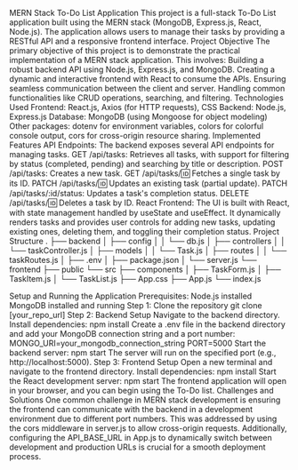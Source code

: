 MERN Stack To-Do List Application
This project is a full-stack To-Do List application built using the MERN stack (MongoDB, Express.js, React, Node.js). The application allows users to manage their tasks by providing a RESTful API and a responsive frontend interface.
Project Objective
The primary objective of this project is to demonstrate the practical implementation of a MERN stack application. This involves:
Building a robust backend API using Node.js, Express.js, and MongoDB.
Creating a dynamic and interactive frontend with React to consume the APIs.
Ensuring seamless communication between the client and server.
Handling common functionalities like CRUD operations, searching, and filtering.
Technologies Used
Frontend: React.js, Axios (for HTTP requests), CSS
Backend: Node.js, Express.js
Database: MongoDB (using Mongoose for object modeling)
Other packages: dotenv for environment variables, colors for colorful console output, cors for cross-origin resource sharing.
Implemented Features
API Endpoints: The backend exposes several API endpoints for managing tasks.
GET /api/tasks: Retrieves all tasks, with support for filtering by status (completed, pending) and searching by title or description.
POST /api/tasks: Creates a new task.
GET /api/tasks/:id: Fetches a single task by its ID.
PATCH /api/tasks/:id: Updates an existing task (partial update).
PATCH /api/tasks/:id/status: Updates a task's completion status.
DELETE /api/tasks/:id: Deletes a task by ID.
React Frontend: The UI is built with React, with state management handled by useState and useEffect. It dynamically renders tasks and provides user controls for adding new tasks, updating existing ones, deleting them, and toggling their completion status.
Project Structure
.
├── backend
│   ├── config
│   │   └── db.js
│   ├── controllers
│   │   └── taskController.js
│   ├── models
│   │   └── Task.js
│   ├── routes
│   │   └── taskRoutes.js
│   ├── .env
│   ├── package.json
│   └── server.js
└── frontend
    ├── public
    └── src
        ├── components
        │   ├── TaskForm.js
        │   ├── TaskItem.js
        │   └── TaskList.js
        ├── App.css
        ├── App.js
        └── index.js

Setup and Running the Application
Prerequisites:
Node.js installed
MongoDB installed and running
Step 1: Clone the repository
git clone [your_repo_url]
Step 2: Backend Setup
Navigate to the backend directory.
Install dependencies: npm install
Create a .env file in the backend directory and add your MongoDB connection string and a port number: MONGO_URI=your_mongodb_connection_string PORT=5000
Start the backend server: npm start
The server will run on the specified port (e.g., http://localhost:5000).
Step 3: Frontend Setup
Open a new terminal and navigate to the frontend directory.
Install dependencies: npm install
Start the React development server: npm start
The frontend application will open in your browser, and you can begin using the To-Do list.
Challenges and Solutions
One common challenge in MERN stack development is ensuring the frontend can communicate with the backend in a development environment due to different port numbers. This was addressed by using the cors middleware in server.js to allow cross-origin requests. Additionally, configuring the API_BASE_URL in App.js to dynamically switch between development and production URLs is crucial for a smooth deployment process.
